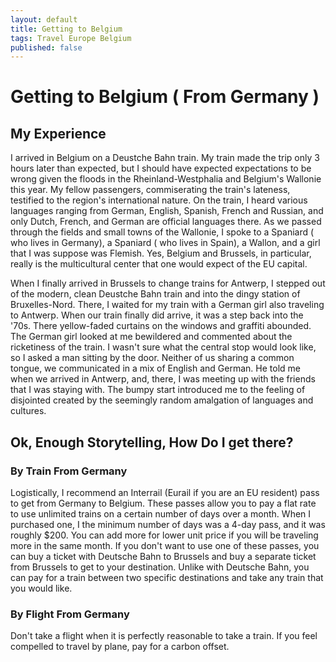 ```yaml
---
layout: default
title: Getting to Belgium
tags: Travel Europe Belgium
published: false
---
```

# Getting to Belgium ( From Germany )

## My Experience

I arrived in Belgium on a Deustche Bahn train. My train made the trip only 3 hours later than expected, but I should have expected expectations to be wrong given the floods in the Rheinland-Westphalia and Belgium's Wallonie this year. My fellow passengers, commiserating the train's lateness, testified to the region's international nature. On the train, I heard various languages ranging from German, English, Spanish, French and Russian, and only Dutch, French, and German are official languages there. As we passed through the fields and small towns of the Wallonie, I spoke to a Spaniard ( who lives in Germany), a Spaniard ( who lives in Spain), a Wallon, and a girl that I was suppose was Flemish. Yes, Belgium and Brussels, in particular, really is the multicultural center that one would expect of the EU capital. 

When I finally arrived in Brussels to change trains for Antwerp, I stepped out of the modern, clean Deustche Bahn train and into the dingy station of Bruxelles-Nord. There, I waited for my train with a German girl also traveling to Antwerp. When our train finally did arrive, it was a step back into the '70s. There yellow-faded curtains on the windows and graffiti abounded. The German girl looked at me bewildered and commented about the ricketiness of the train. I wasn't sure what the central stop would look like, so I asked a man sitting by the door. Neither of us sharing a common tongue, we communicated in a mix of English and German. He told me when we arrived in Antwerp, and, there, I was meeting up with the friends that I was staying with. The bumpy start introduced me to the feeling of disjointed created by the seemingly random amalgation of languages and cultures.


## Ok, Enough Storytelling, How Do I get there?

### By Train From Germany

Logistically, I recommend an Interrail (Eurail if you are an EU resident) pass to get from Germany to Belgium. These passes allow you to pay a flat rate to use unlimited trains on a certain number of days over a month. When I purchased one, I the minimum number of days was a 4-day pass, and it was roughly $200. You can add more for lower unit price if you will be traveling more in the same month. If you don't want to use one of these passes, you can buy a ticket with Deutsche Bahn to Brussels and buy a separate ticket from Brussels to get to your destination. Unlike with Deutsche Bahn, you can pay for a train between two specific destinations and take any train that you would like.

### By Flight From Germany

Don't take a flight when it is perfectly reasonable to take a train. If you feel compelled to travel by plane, pay for a carbon offset.





	


